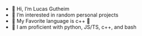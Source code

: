 - 👋 Hi, I’m Lucas Gutheim
- 👀 I’m interested in random personal projects
- 🧠 My Favorite language is c++ 🤤
- 🌱 I am proficient with python, JS/TS, c++, and bash 
